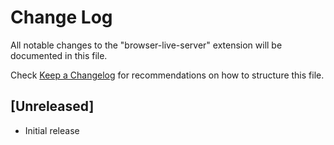 # Change Log

All notable changes to the "browser-live-server" extension will be documented in this file.

Check [Keep a Changelog](http://keepachangelog.com/) for recommendations on how to structure this file.

## [Unreleased]

- Initial release